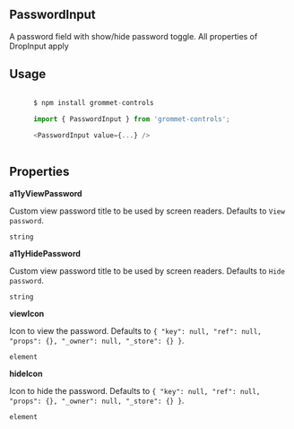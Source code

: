 ## PasswordInput
A password field with show/hide password toggle.
      All properties of DropInput apply
      

## Usage

```javascript

      $ npm install grommet-controls
 
      import { PasswordInput } from 'grommet-controls';

      <PasswordInput value={...} />
    
```

## Properties

**a11yViewPassword**

Custom view password title to be used by screen readers. Defaults to `View password`.

```
string
```

**a11yHidePassword**

Custom view password title to be used by screen readers. Defaults to `Hide password`.

```
string
```

**viewIcon**

Icon to view the password. Defaults to `{
  "key": null,
  "ref": null,
  "props": {},
  "_owner": null,
  "_store": {}
}`.

```
element
```

**hideIcon**

Icon to hide the password. Defaults to `{
  "key": null,
  "ref": null,
  "props": {},
  "_owner": null,
  "_store": {}
}`.

```
element
```
  
